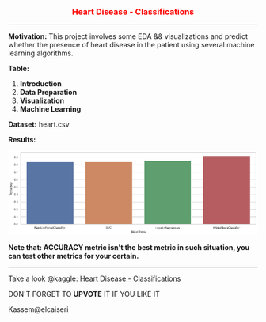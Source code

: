 <center><h3 style='color:red'>Heart Disease - Classifications</h3></center><hr>

**Motivation:** This project involves some EDA && visualizations and predict whether the presence of heart disease in the patient using several machine learning algorithms.

**Table:**
1. **Introduction**
2. **Data Preparation**
3. **Visualization**
4. **Machine Learning**

**Dataset:** heart.csv


**Results:**

![comparison results](comparison.png)

**Note that: ACCURACY metric isn't the best metric in such situation, you can test other metrics for your certain.**
<hr>

Take a look @kaggle:
[Heart Disease - Classifications](https://www.kaggle.com/code/elcaiseri/heart-disease-classifications)

DON'T FORGET TO **UPVOTE** IT IF YOU LIKE IT



Kassem@elcaiseri
